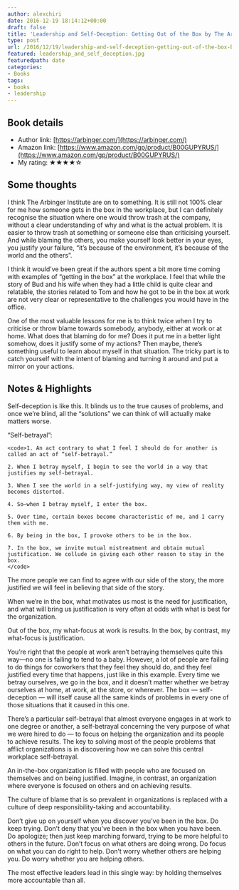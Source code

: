 ```yaml
---
author: alexchiri
date: 2016-12-19 18:14:12+00:00
draft: false
title: 'Leadership and Self-Deception: Getting Out of the Box by The Arbinger Institute'
type: post
url: /2016/12/19/leadership-and-self-deception-getting-out-of-the-box-by-the-arbinger-institute/
featured: leadership_and_self_deception.jpg
featuredpath: date
categories:
- Books
tags:
- books
- leadership
---
```


## Book details

 * Author link: [https://arbinger.com/](https://arbinger.com/)
 * Amazon link: [https://www.amazon.com/gp/product/B00GUPYRUS/](https://www.amazon.com/gp/product/B00GUPYRUS/)
 * My rating: ★★★★☆
 
## Some thoughts

I think The Arbinger Institute are on to something. It is still not 100% clear for me how someone gets in the box in the workplace, but I can definitely recognise the situation where one would throw trash at the company, without a clear understanding of why and what is the actual problem. It is easier to throw trash at something or someone else than criticising yourself. And while blaming the others, you make yourself look better in your eyes, you justify your failure, “it’s because of the environment, it’s because of the world and the others”.

I think it would’ve been great if the authors spent a bit more time coming with examples of “getting in the box” at the workplace. I feel that while the story of Bud and his wife when they had a little child is quite clear and relatable, the stories related to Tom and how he got to be in the box at work are not very clear or representative to the challenges you would have in the office.

One of the most valuable lessons for me is to think twice when I try to criticise or throw blame towards somebody, anybody, either at work or at home. What does that blaming do for me? Does it put me in a better light somehow, does it justify some of my actions? Then maybe, there’s something useful to learn about myself in that situation. The tricky part is to catch yourself with the intent of blaming and turning it around and put a mirror on your actions.

## Notes & Highlights

Self-deception is like this. It blinds us to the true causes of problems, and once we’re blind, all the “solutions” we can think of will actually make matters worse.

“Self-betrayal”:
    
    <code>1. An act contrary to what I feel I should do for another is called an act of “self-betrayal.” 
    
    2. When I betray myself, I begin to see the world in a way that justifies my self-betrayal. 
    
    3. When I see the world in a self-justifying way, my view of reality becomes distorted. 
    
    4. So—when I betray myself, I enter the box. 
    
    5. Over time, certain boxes become characteristic of me, and I carry them with me. 
    
    6. By being in the box, I provoke others to be in the box. 
    
    7. In the box, we invite mutual mistreatment and obtain mutual justification. We collude in giving each other reason to stay in the box.
    </code>


The more people we can find to agree with our side of the story, the more justified we will feel in believing that side of the story.

When we’re in the box, what motivates us most is the need for justification, and what will bring us justification is very often at odds with what is best for the organization.

Out of the box, my what-focus at work is results. In the box, by contrast, my what-focus is justification.

You’re right that the people at work aren’t betraying themselves quite this way—no one is failing to tend to a baby. However, a lot of people are failing to do things for coworkers that they feel they should do, and they feel justified every time that happens, just like in this example. Every time we betray ourselves, we go in the box, and it doesn’t matter whether we betray ourselves at home, at work, at the store, or wherever. The box — self-deception — will itself cause all the same kinds of problems in every one of those situations that it caused in this one.

There’s a particular self-betrayal that almost everyone engages in at work to one degree or another, a self-betrayal concerning the very purpose of what we were hired to do — to focus on helping the organization and its people to achieve results. The key to solving most of the people problems that afflict organizations is in discovering how we can solve this central workplace self-betrayal.

An in-the-box organization is filled with people who are focused on themselves and on being justified. Imagine, in contrast, an organization where everyone is focused on others and on achieving results.

The culture of blame that is so prevalent in organizations is replaced with a culture of deep responsibility-taking and accountability.

Don’t give up on yourself when you discover you’ve been in the box. Do keep trying. Don’t deny that you’ve been in the box when you have been. Do apologize; then just keep marching forward, trying to be more helpful to others in the future. Don’t focus on what others are doing wrong. Do focus on what you can do right to help. Don’t worry whether others are helping you. Do worry whether you are helping others.

The most effective leaders lead in this single way: by holding themselves more accountable than all.
